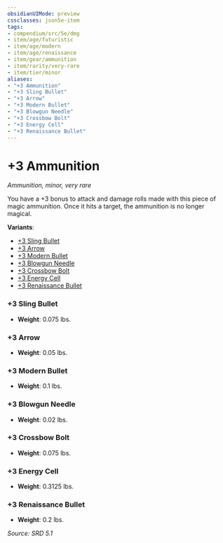 ```yaml
---
obsidianUIMode: preview
cssclasses: json5e-item
tags:
- compendium/src/5e/dmg
- item/age/futuristic
- item/age/modern
- item/age/renaissance
- item/gear/ammunition
- item/rarity/very-rare
- item/tier/minor
aliases: 
- "+3 Ammunition"
- "+3 Sling Bullet"
- "+3 Arrow"
- "+3 Modern Bullet"
- "+3 Blowgun Needle"
- "+3 Crossbow Bolt"
- "+3 Energy Cell"
- "+3 Renaissance Bullet"
---
```

# +3 Ammunition
*Ammunition, minor, very rare*  


You have a +3 bonus to attack and damage rolls made with this piece of magic ammunition. Once it hits a target, the ammunition is no longer magical.

**Variants**:
- [+3 Sling Bullet](#+3%20Sling%20Bullet)
- [+3 Arrow](#+3%20Arrow)
- [+3 Modern Bullet](#+3%20Modern%20Bullet)
- [+3 Blowgun Needle](#+3%20Blowgun%20Needle)
- [+3 Crossbow Bolt](#+3%20Crossbow%20Bolt)
- [+3 Energy Cell](#+3%20Energy%20Cell)
- [+3 Renaissance Bullet](#+3%20Renaissance%20Bullet)

### +3 Sling Bullet

- **Weight**: 0.075 lbs.

### +3 Arrow

- **Weight**: 0.05 lbs.

### +3 Modern Bullet

- **Weight**: 0.1 lbs.

### +3 Blowgun Needle

- **Weight**: 0.02 lbs.

### +3 Crossbow Bolt

- **Weight**: 0.075 lbs.

### +3 Energy Cell

- **Weight**: 0.3125 lbs.

### +3 Renaissance Bullet

- **Weight**: 0.2 lbs.


*Source: SRD 5.1*